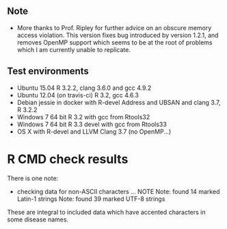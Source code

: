 ## Note
* More thanks to Prof. Ripley for further advice on an obscure memory access violation. This version fixes bug introduced by version 1.2.1, and removes OpenMP support which seems to be at the root of problems which I am currently unable to replicate.

## Test environments
* Ubuntu 15.04 R 3.2.2, clang 3.6.0 and gcc 4.9.2
* Ubuntu 12.04 (on travis-ci) R 3.2, gcc 4.6.3
* Debian jessie in docker with R-devel Address and UBSAN and clang 3.7, R 3.2.2
* Windows 7 64 bit R 3.2 with gcc from Rtools32
* Windows 7 64 bit R 3.3 devel with gcc from Rtools33
* OS X with R-devel and LLVM Clang 3.7 (no OpenMP...)

# R CMD check results

There is one note:

* checking data for non-ASCII characters ... NOTE
  Note: found 14 marked Latin-1 strings
  Note: found 39 marked UTF-8 strings

These are integral to included data which have accented characters in some disease names.
